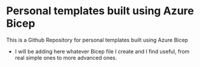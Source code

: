 # Personal templates built using Azure Bicep
This is a Github Repository for personal templates built using Azure Bicep

- I will be adding here whatever Bicep file I create and I find useful, from real simple ones to more advanced ones.
